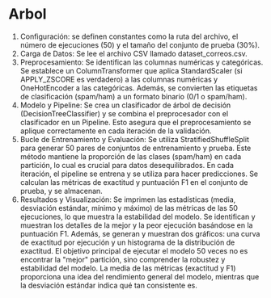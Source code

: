 # Arbol
1. Configuración: se definen constantes como la ruta del archivo, el número de ejecuciones (50) y el tamaño del conjunto de prueba (30%).
2. Carga de Datos: Se lee el archivo CSV llamado dataset_correos.csv.
3. Preprocesamiento: Se identifican las columnas numéricas y categóricas. Se establece un ColumnTransformer que aplica StandardScaler (si APPLY_ZSCORE es verdadero) a las columnas numéricas y OneHotEncoder a las categóricas. Además, se convierten las etiquetas de clasificación (spam/ham) a un formato binario (0/1 o spam/ham).
4. Modelo y Pipeline: Se crea un clasificador de árbol de decisión (DecisionTreeClassifier) y se combina el preprocesador con el clasificador en un Pipeline. Esto asegura que el preprocesamiento se aplique correctamente en cada iteración de la validación.
5. Bucle de Entrenamiento y Evaluación: Se utiliza StratifiedShuffleSplit para generar 50 pares de conjuntos de entrenamiento y prueba. Este método mantiene la proporción de las clases (spam/ham) en cada partición, lo cual es crucial para datos desequilibrados. En cada iteración, el pipeline se entrena y se utiliza para hacer predicciones. Se calculan las métricas de exactitud y puntuación F1 en el conjunto de prueba, y se almacenan.
6. Resultados y Visualización: Se imprimen las estadísticas (media, desviación estándar, mínimo y máximo) de las métricas de las 50 ejecuciones, lo que muestra la estabilidad del modelo. Se identifican y muestran los detalles de la mejor y la peor ejecución basándose en la puntuación F1. Además, se generan y muestran dos gráficos: una curva de exactitud por ejecución y un histograma de la distribución de exactitud.
El objetivo principal de ejecutar el modelo 50 veces no es encontrar la "mejor" partición, sino comprender la robustez y estabilidad del modelo. La media de las métricas (exactitud y F1) proporciona una idea del rendimiento general del modelo, mientras que la desviación estándar indica qué tan consistente es.
